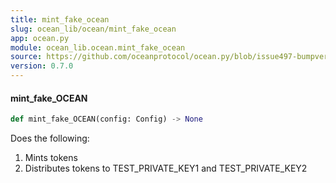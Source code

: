 ```yaml
---
title: mint_fake_ocean
slug: ocean_lib/ocean/mint_fake_ocean
app: ocean.py
module: ocean_lib.ocean.mint_fake_ocean
source: https://github.com/oceanprotocol/ocean.py/blob/issue497-bumpversion-to-v0.7.0/ocean_lib/ocean/mint_fake_ocean.py
version: 0.7.0
---
```

#### mint\_fake\_OCEAN

```python
def mint_fake_OCEAN(config: Config) -> None
```

Does the following:
1. Mints tokens
2. Distributes tokens to TEST_PRIVATE_KEY1 and TEST_PRIVATE_KEY2

